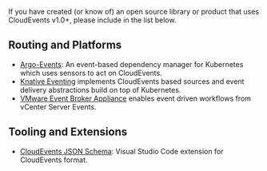 If you have created (or know of) an open source library or product that uses
CloudEvents v1.0+, please include in the list below.

## Routing and Platforms

- [Argo-Events](https://github.com/argoproj/argo-events): An event-based
  dependency manager for Kubernetes which uses sensors to act on CloudEvents.
- [Knative Eventing](https://knative.dev) implements CloudEvents based sources
  and event delivery abstractions build on top of Kubernetes.
- [VMware Event Broker Appliance](https://vmweventbroker.io) enables event
  driven workflows from vCenter Server Events.

## Tooling and Extensions

- [CloudEvents JSON Schema](https://marketplace.visualstudio.com/items?itemName=tsurdilovic.cloudevents-schema-vscode):
  Visual Studio Code extension for CloudEvents format.
